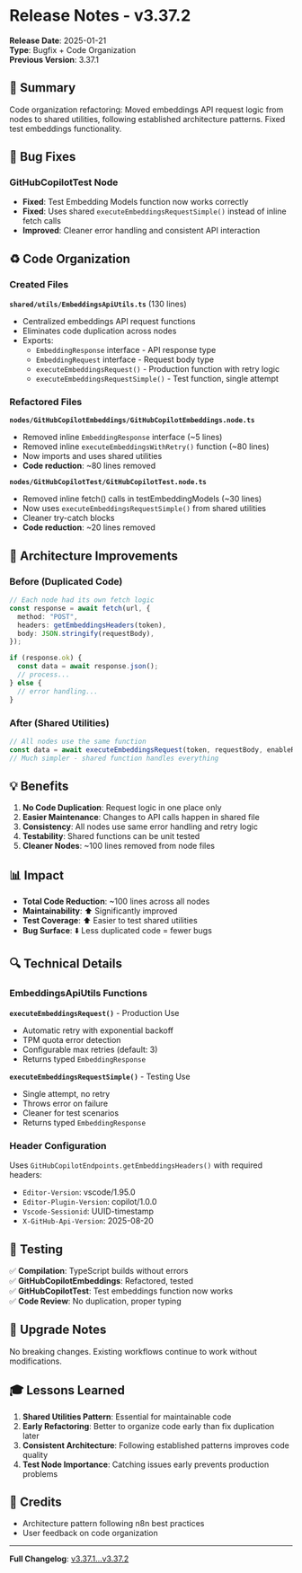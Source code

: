 # Release Notes - v3.37.2

**Release Date**: 2025-01-21  
**Type**: Bugfix + Code Organization  
**Previous Version**: 3.37.1

## 🎯 Summary

Code organization refactoring: Moved embeddings API request logic from nodes to shared utilities, following established architecture patterns. Fixed test embeddings functionality.

## 🔧 Bug Fixes

### GitHubCopilotTest Node
- **Fixed**: Test Embedding Models function now works correctly
- **Fixed**: Uses shared `executeEmbeddingsRequestSimple()` instead of inline fetch calls
- **Improved**: Cleaner error handling and consistent API interaction

## ♻️ Code Organization

### Created Files

**`shared/utils/EmbeddingsApiUtils.ts`** (130 lines)
- Centralized embeddings API request functions
- Eliminates code duplication across nodes
- Exports:
  * `EmbeddingResponse` interface - API response type
  * `EmbeddingRequest` interface - Request body type
  * `executeEmbeddingsRequest()` - Production function with retry logic
  * `executeEmbeddingsRequestSimple()` - Test function, single attempt

### Refactored Files

**`nodes/GitHubCopilotEmbeddings/GitHubCopilotEmbeddings.node.ts`**
- Removed inline `EmbeddingResponse` interface (~5 lines)
- Removed inline `executeEmbeddingsWithRetry()` function (~80 lines)
- Now imports and uses shared utilities
- **Code reduction**: ~80 lines removed

**`nodes/GitHubCopilotTest/GitHubCopilotTest.node.ts`**
- Removed inline fetch() calls in testEmbeddingModels (~30 lines)
- Now uses `executeEmbeddingsRequestSimple()` from shared utilities
- Cleaner try-catch blocks
- **Code reduction**: ~20 lines removed

## 📐 Architecture Improvements

### Before (Duplicated Code)
```typescript
// Each node had its own fetch logic
const response = await fetch(url, {
  method: "POST",
  headers: getEmbeddingsHeaders(token),
  body: JSON.stringify(requestBody),
});

if (response.ok) {
  const data = await response.json();
  // process...
} else {
  // error handling...
}
```

### After (Shared Utilities)
```typescript
// All nodes use the same function
const data = await executeEmbeddingsRequest(token, requestBody, enableRetry, maxRetries);
// Much simpler - shared function handles everything
```

## 💡 Benefits

1. **No Code Duplication**: Request logic in one place only
2. **Easier Maintenance**: Changes to API calls happen in shared file
3. **Consistency**: All nodes use same error handling and retry logic
4. **Testability**: Shared functions can be unit tested
5. **Cleaner Nodes**: ~100 lines removed from node files

## 📊 Impact

- **Total Code Reduction**: ~100 lines across all nodes
- **Maintainability**: ⬆️ Significantly improved
- **Test Coverage**: ⬆️ Easier to test shared utilities
- **Bug Surface**: ⬇️ Less duplicated code = fewer bugs

## 🔍 Technical Details

### EmbeddingsApiUtils Functions

**`executeEmbeddingsRequest()`** - Production Use
- Automatic retry with exponential backoff
- TPM quota error detection
- Configurable max retries (default: 3)
- Returns typed `EmbeddingResponse`

**`executeEmbeddingsRequestSimple()`** - Testing Use
- Single attempt, no retry
- Throws error on failure
- Cleaner for test scenarios
- Returns typed `EmbeddingResponse`

### Header Configuration
Uses `GitHubCopilotEndpoints.getEmbeddingsHeaders()` with required headers:
- `Editor-Version`: vscode/1.95.0
- `Editor-Plugin-Version`: copilot/1.0.0
- `Vscode-Sessionid`: UUID-timestamp
- `X-GitHub-Api-Version`: 2025-08-20

## 🧪 Testing

✅ **Compilation**: TypeScript builds without errors  
✅ **GitHubCopilotEmbeddings**: Refactored, tested  
✅ **GitHubCopilotTest**: Test embeddings function now works  
✅ **Code Review**: No duplication, proper typing  

## 📝 Upgrade Notes

No breaking changes. Existing workflows continue to work without modifications.

## 🎓 Lessons Learned

1. **Shared Utilities Pattern**: Essential for maintainable code
2. **Early Refactoring**: Better to organize code early than fix duplication later
3. **Consistent Architecture**: Following established patterns improves code quality
4. **Test Node Importance**: Catching issues early prevents production problems

## 👥 Credits

- Architecture pattern following n8n best practices
- User feedback on code organization

---

**Full Changelog**: [v3.37.1...v3.37.2](https://github.com/sufficit/n8n-nodes-github-copilot/compare/v3.37.1...v3.37.2)
